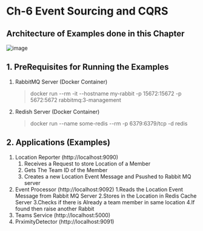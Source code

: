 # Ch-6 Event Sourcing and CQRS
## Architecture of Examples done in this Chapter
![image](https://user-images.githubusercontent.com/14904879/120880267-fb0cc480-c5e6-11eb-80e8-ad440ade09c9.png)

## 1. PreRequisites for Running the Examples
1. RabbitMQ Server (Docker Container)
   > docker run --rm -it --hostname my-rabbit -p 15672:15672 -p 5672:5672 rabbitmq:3-management
2. Redish Server (Docker Container)
   > docker run --name some-redis --rm -p 6379:6379/tcp -d redis

## 2. Applications (Examples)
1. Location Reporter   (http://localhost:9090)
   1. Receives a Request to store Location of a Member
   2. Gets The Team ID of the Member
   3. Creates a new Location Event Message and Psushed to Rabbit MQ server
3. Event Processor  (http://localhost:9092)
   1.Reads the Location Event Message from Rabbit MQ Server
   2.Stores in the Location in Redis Cache Server
   3.Checks if there is Already a team member in same location
   4.If found then raise another Rabbit
5. Teams Service (http://localhost:5000)
6. PrximityDetector (http://localhost:9091)
